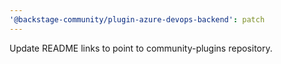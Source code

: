 ```yaml
---
'@backstage-community/plugin-azure-devops-backend': patch
---
```


Update README links to point to community-plugins repository.
